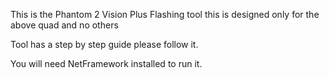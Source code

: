 This is the Phantom 2 Vision Plus Flashing tool
this is designed only for the above quad and no others

Tool has a step by step guide please follow it.

You will need NetFramework installed to run it.


